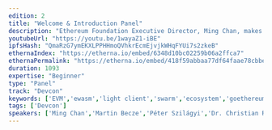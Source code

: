 ```yaml
---
edition: 2
title: "Welcome & Introduction Panel"
description: "Ethereum Foundation Executive Director, Ming Chan, makes opening remarks and introduces the R&D leads."
youtubeUrl: "https://youtu.be/1wayaZ1-iBE"
ipfsHash: "QmaRzG7ymEKXLPPHHmoQVhkrEcmEjvjkWHqFYUi7s2zkeB"
ethernaIndex: "https://etherna.io/embed/6348d10bc02259b06a2ffca7"
ethernaPermalink: "https://etherna.io/embed/418f59abbaa77df64faae78cbbeeb674d5482c23cab1a7612e594c91bee40f63"
duration: 1093
expertise: "Beginner"
type: "Panel"
track: "Devcon"
keywords: ['EVM','ewasm','light client','swarm','ecosystem','goethereum','ENS','agenda','remix','solidity','research','sharding','pos','privacy']
tags: ['Devcon']
speakers: ['Ming Chan','Martin Becze','Péter Szilágyi','Dr. Christian Reitwiessner','Alex Van de Sande','Viktor Trón','Vitalik Buterin']
---
```

